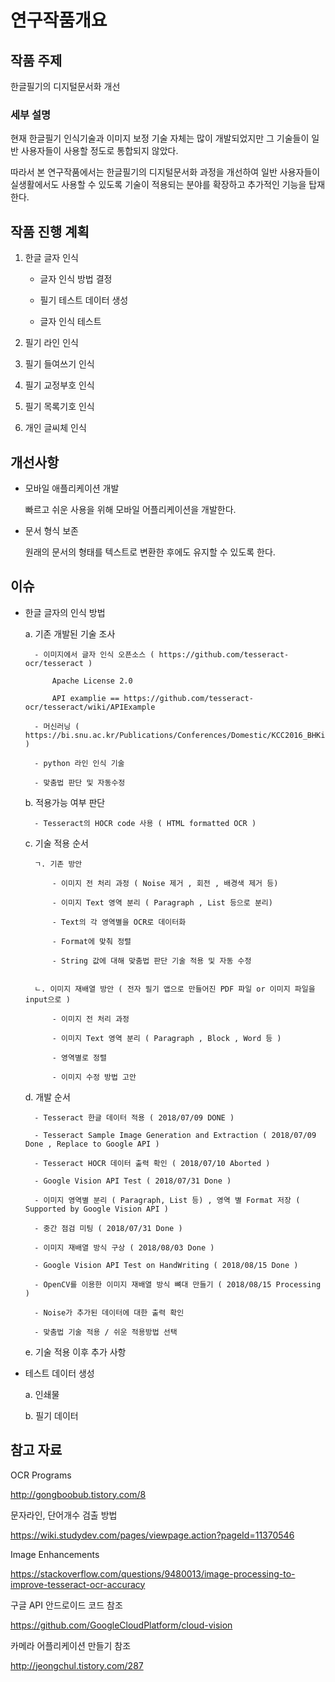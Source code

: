# 연구작품개요

## 작품 주제

한글필기의 디지털문서화 개선

### 세부 설명

현재 한글필기 인식기술과 이미지 보정 기술 자체는 많이 개발되었지만 그 기술들이 일반 사용자들이 사용할 정도로 통합되지 않았다.

따라서 본 연구작품에서는 한글필기의 디지털문서화 과정을 개선하여 일반 사용자들이 실생활에서도 사용할 수 있도록 기술이 적용되는 분야를 확장하고 추가적인 기능을 탑재한다.


## 작품 진행 계획

1. 한글 글자 인식

	- 글자 인식 방법 결정

	- 필기 테스트 데이터 생성

	- 글자 인식 테스트

2. 필기 라인 인식

3. 필기 들여쓰기 인식

4. 필기 교정부호 인식

5. 필기 목록기호 인식

6. 개인 글씨체 인식

## 개선사항

* 모바일 애플리케이션 개발

	빠르고 쉬운 사용을 위해 모바일 어플리케이션을 개발한다.

* 문서 형식 보존

	원래의 문서의 형태를 텍스트로 변환한 후에도 유지할 수 있도록 한다.


## 이슈

* 한글 글자의 인식 방법

	a. 기존 개발된 기술 조사

		- 이미지에서 글자 인식 오픈소스 ( https://github.com/tesseract-ocr/tesseract )

			Apache License 2.0

			API examplie == https://github.com/tesseract-ocr/tesseract/wiki/APIExample 

		- 머신러닝 ( https://bi.snu.ac.kr/Publications/Conferences/Domestic/KCC2016_BHKim.pdf )

		- python 라인 인식 기술

		- 맞춤법 판단 및 자동수정

	b. 적용가능 여부 판단
	
		- Tesseract의 HOCR code 사용 ( HTML formatted OCR )

	c. 기술 적용 순서 


		ㄱ. 기존 방안

			- 이미지 전 처리 과정 ( Noise 제거 , 회전 , 배경색 제거 등)

			- 이미지 Text 영역 분리 ( Paragraph , List 등으로 분리)

			- Text의 각 영역별을 OCR로 데이터화

			- Format에 맞춰 정렬

			- String 값에 대해 맞춤법 판단 기술 적용 및 자동 수정


		ㄴ. 이미지 재배열 방안 ( 전자 필기 앱으로 만들어진 PDF 파일 or 이미지 파일을 input으로 )

			- 이미지 전 처리 과정

			- 이미지 Text 영역 분리 ( Paragraph , Block , Word 등 )

			- 영역별로 정렬

			- 이미지 수정 방법 고안



	d. 개발 순서

		- Tesseract 한글 데이터 적용 ( 2018/07/09 DONE )

		- Tesseract Sample Image Generation and Extraction ( 2018/07/09 Done , Replace to Google API )

		- Tesseract HOCR 데이터 출력 확인 ( 2018/07/10 Aborted )

		- Google Vision API Test ( 2018/07/31 Done )

		- 이미지 영역별 분리 ( Paragraph, List 등) , 영역 별 Format 저장 ( Supported by Google Vision API )

		- 중간 점검 미팅 ( 2018/07/31 Done )

		- 이미지 재배열 방식 구상 ( 2018/08/03 Done )

		- Google Vision API Test on HandWriting ( 2018/08/15 Done )

		- OpenCV를 이용한 이미지 재배열 방식 뼈대 만들기 ( 2018/08/15 Processing )

		- Noise가 추가된 데이터에 대한 출력 확인

		- 맞춤법 기술 적용 / 쉬운 적용방법 선택


	e. 기술 적용 이후 추가 사항



* 테스트 데이터 생성


	a. 인쇄물


	b. 필기 데이터 


## 참고 자료


OCR Programs

http://gongboobub.tistory.com/8

문자라인, 단어개수 검출 방법

https://wiki.studydev.com/pages/viewpage.action?pageId=11370546

Image Enhancements

https://stackoverflow.com/questions/9480013/image-processing-to-improve-tesseract-ocr-accuracy


구글 API 안드로이드 코드 참조

https://github.com/GoogleCloudPlatform/cloud-vision


카메라 어플리케이션 만들기 참조

http://jeongchul.tistory.com/287